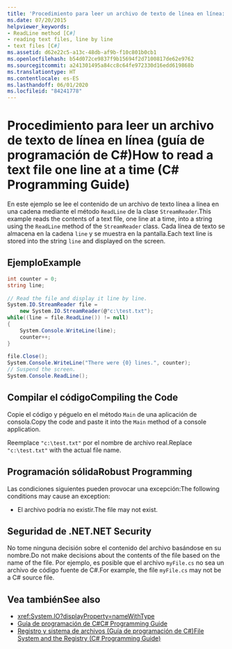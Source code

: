 ```yaml
---
title: 'Procedimiento para leer un archivo de texto de línea en línea: guía de programación de C#'
ms.date: 07/20/2015
helpviewer_keywords:
- ReadLine method [C#]
- reading text files, line by line
- text files [C#]
ms.assetid: d62e22c5-a13c-48db-af9b-f10c801b0cb1
ms.openlocfilehash: b54d072ce9837f9b15694f2d7100817de62e9762
ms.sourcegitcommit: a241301495a84cc8c64fe972330d16edd619868b
ms.translationtype: HT
ms.contentlocale: es-ES
ms.lasthandoff: 06/01/2020
ms.locfileid: "84241778"
---
```

# <a name="how-to-read-a-text-file-one-line-at-a-time-c-programming-guide"></a><span data-ttu-id="ed9a1-102">Procedimiento para leer un archivo de texto de línea en línea (guía de programación de C#)</span><span class="sxs-lookup"><span data-stu-id="ed9a1-102">How to read a text file one line at a time (C# Programming Guide)</span></span>
<span data-ttu-id="ed9a1-103">En este ejemplo se lee el contenido de un archivo de texto línea a línea en una cadena mediante el método `ReadLine` de la clase `StreamReader`.</span><span class="sxs-lookup"><span data-stu-id="ed9a1-103">This example reads the contents of a text file, one line at a time, into a string using the `ReadLine` method of the `StreamReader` class.</span></span> <span data-ttu-id="ed9a1-104">Cada línea de texto se almacena en la cadena `line` y se muestra en la pantalla.</span><span class="sxs-lookup"><span data-stu-id="ed9a1-104">Each text line is stored into the string `line` and displayed on the screen.</span></span>  
  
## <a name="example"></a><span data-ttu-id="ed9a1-105">Ejemplo</span><span class="sxs-lookup"><span data-stu-id="ed9a1-105">Example</span></span>  
  
```csharp
int counter = 0;  
string line;  
  
// Read the file and display it line by line.  
System.IO.StreamReader file =
    new System.IO.StreamReader(@"c:\test.txt");  
while((line = file.ReadLine()) != null)  
{  
    System.Console.WriteLine(line);  
    counter++;  
}  
  
file.Close();  
System.Console.WriteLine("There were {0} lines.", counter);  
// Suspend the screen.  
System.Console.ReadLine();  
```  
  
## <a name="compiling-the-code"></a><span data-ttu-id="ed9a1-106">Compilar el código</span><span class="sxs-lookup"><span data-stu-id="ed9a1-106">Compiling the Code</span></span>  
 <span data-ttu-id="ed9a1-107">Copie el código y péguelo en el método `Main` de una aplicación de consola.</span><span class="sxs-lookup"><span data-stu-id="ed9a1-107">Copy the code and paste it into the `Main` method of a console application.</span></span>  
  
 <span data-ttu-id="ed9a1-108">Reemplace `"c:\test.txt"` por el nombre de archivo real.</span><span class="sxs-lookup"><span data-stu-id="ed9a1-108">Replace `"c:\test.txt"` with the actual file name.</span></span>  
  
## <a name="robust-programming"></a><span data-ttu-id="ed9a1-109">Programación sólida</span><span class="sxs-lookup"><span data-stu-id="ed9a1-109">Robust Programming</span></span>  
 <span data-ttu-id="ed9a1-110">Las condiciones siguientes pueden provocar una excepción:</span><span class="sxs-lookup"><span data-stu-id="ed9a1-110">The following conditions may cause an exception:</span></span>  
  
- <span data-ttu-id="ed9a1-111">El archivo podría no existir.</span><span class="sxs-lookup"><span data-stu-id="ed9a1-111">The file may not exist.</span></span>  
  
## <a name="net-security"></a><span data-ttu-id="ed9a1-112">Seguridad de .NET</span><span class="sxs-lookup"><span data-stu-id="ed9a1-112">.NET Security</span></span>  
 <span data-ttu-id="ed9a1-113">No tome ninguna decisión sobre el contenido del archivo basándose en su nombre.</span><span class="sxs-lookup"><span data-stu-id="ed9a1-113">Do not make decisions about the contents of the file based on the name of the file.</span></span> <span data-ttu-id="ed9a1-114">Por ejemplo, es posible que el archivo `myFile.cs` no sea un archivo de código fuente de C#.</span><span class="sxs-lookup"><span data-stu-id="ed9a1-114">For example, the file `myFile.cs` may not be a C# source file.</span></span>  
  
## <a name="see-also"></a><span data-ttu-id="ed9a1-115">Vea también</span><span class="sxs-lookup"><span data-stu-id="ed9a1-115">See also</span></span>

- <xref:System.IO?displayProperty=nameWithType>
- [<span data-ttu-id="ed9a1-116">Guía de programación de C#</span><span class="sxs-lookup"><span data-stu-id="ed9a1-116">C# Programming Guide</span></span>](../index.md)
- [<span data-ttu-id="ed9a1-117">Registro y sistema de archivos (Guía de programación de C#)</span><span class="sxs-lookup"><span data-stu-id="ed9a1-117">File System and the Registry (C# Programming Guide)</span></span>](./index.md)

